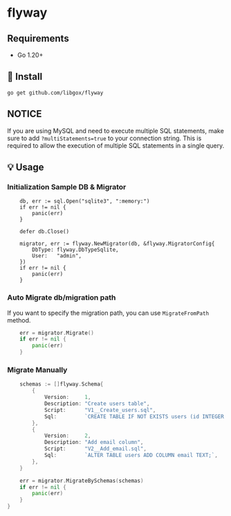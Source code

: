 # flyway

## Requirements

- Go 1.20+

## 🚀 Install

```
go get github.com/libgox/flyway
```

## NOTICE

If you are using MySQL and need to execute multiple SQL statements, make sure to add `?multiStatements=true` to your connection string. This is required to allow the execution of multiple SQL statements in a single query.

## 💡 Usage

### Initialization Sample DB & Migrator

```
	db, err := sql.Open("sqlite3", ":memory:")
	if err != nil {
		panic(err)
	}

	defer db.Close()

	migrator, err := flyway.NewMigrator(db, &flyway.MigratorConfig{
		DbType: flyway.DbTypeSqlite,
		User:   "admin",
	})
	if err != nil {
		panic(err)
	}
```

### Auto Migrate db/migration path

If you want to specify the migration path, you can use `MigrateFromPath` method.

```go
	err = migrator.Migrate()
	if err != nil {
		panic(err)
	}
```

### Migrate Manually

```go
	schemas := []flyway.Schema{
		{
			Version:     1,
			Description: "Create users table",
			Script:      "V1__Create_users.sql",
			Sql:         `CREATE TABLE IF NOT EXISTS users (id INTEGER PRIMARY KEY AUTOINCREMENT, name TEXT);`,
		},
		{
			Version:     2,
			Description: "Add email column",
			Script:      "V2__Add_email.sql",
			Sql:         `ALTER TABLE users ADD COLUMN email TEXT;`,
		},
	}

	err = migrator.MigrateBySchemas(schemas)
	if err != nil {
		panic(err)
	}
}
```
